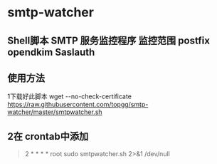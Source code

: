 # smtp-watcher
## Shell脚本 SMTP 服务监控程序 监控范围 postfix opendkim Saslauth

## 使用方法 
1下载好此脚本
wget --no-check-certificate  https://raw.githubusercontent.com/topgg/smtp-watcher/master/smtpwatcher.sh
## 2在 crontab中添加
> 2 * * * * root sudo smtpwatcher.sh 2>&1  /dev/null
